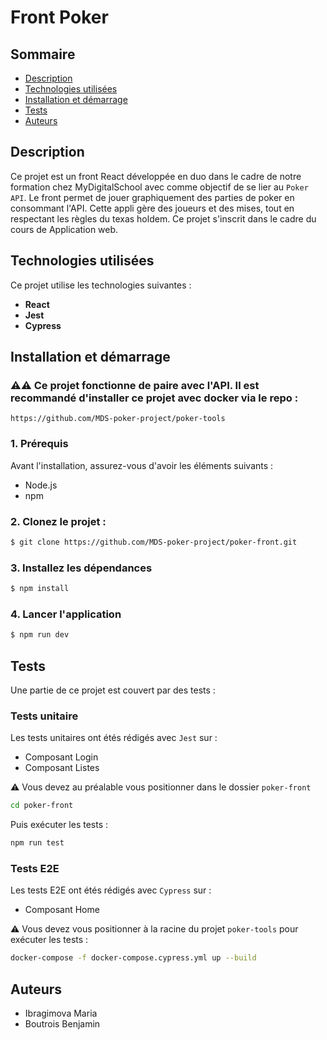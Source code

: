 # Front Poker

## Sommaire
- [Description](#description)
- [Technologies utilisées](#technologies-utilisées)
- [Installation et démarrage](#installation-et-démarrage)
- [Tests](#tests)
- [Auteurs](#auteurs)

## Description

Ce projet est un front React développée en duo dans le cadre de notre formation chez MyDigitalSchool avec comme objectif de se lier au `Poker API`. Le front permet de jouer graphiquement des parties de poker en consommant l'API. Cette appli gère des joueurs et des mises, tout en respectant les règles du texas holdem. Ce projet s'inscrit dans le cadre du cours de Application web.

## Technologies utilisées
Ce projet utilise les technologies suivantes :

- **React**
- **Jest**
- **Cypress**

## Installation et démarrage

### ⚠️⚠️ Ce projet fonctionne de paire avec l'API. Il est recommandé d'installer ce projet avec docker via le repo : 

```https://github.com/MDS-poker-project/poker-tools```


### 1. Prérequis
Avant l'installation, assurez-vous d'avoir les éléments suivants :
- Node.js
- npm

### 2. Clonez le projet :

```bash
$ git clone https://github.com/MDS-poker-project/poker-front.git
```

### 3. Installez les dépendances
```bash
$ npm install
```

### 4. Lancer l'application
```bash
$ npm run dev
```

## Tests

Une partie de ce projet est couvert par des tests :

### Tests unitaire

Les tests unitaires ont étés rédigés avec `Jest` sur :
- Composant Login
- Composant Listes

⚠️ Vous devez au préalable vous positionner dans le dossier `poker-front`
```bash
cd poker-front
```

Puis exécuter les tests :

```bash
npm run test
```

### Tests E2E

Les tests E2E ont étés rédigés avec `Cypress` sur :
- Composant Home

⚠️ Vous devez vous positionner à la racine du projet `poker-tools` pour exécuter les tests :

```bash
docker-compose -f docker-compose.cypress.yml up --build 
```

## Auteurs
- Ibragimova Maria
- Boutrois Benjamin